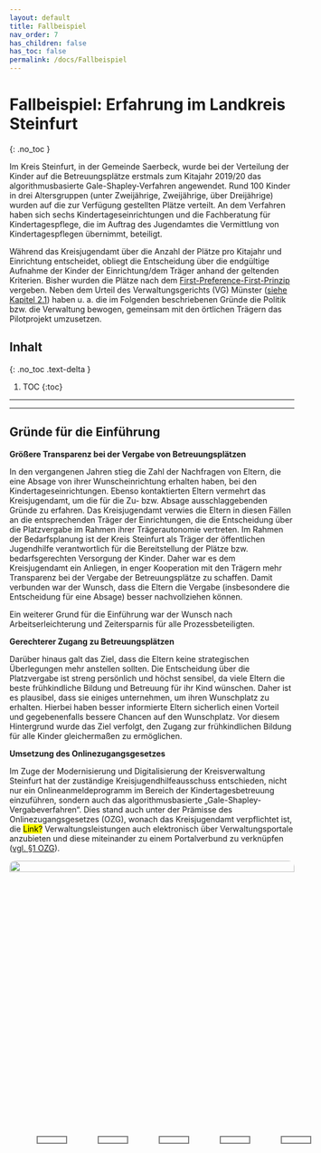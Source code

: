 ```yaml
---
layout: default
title: Fallbeispiel
nav_order: 7
has_children: false
has_toc: false
permalink: /docs/Fallbeispiel
---
```


# Fallbeispiel: Erfahrung im Landkreis Steinfurt
{: .no_toc }

Im Kreis Steinfurt, in der Gemeinde Saerbeck, wurde bei der Verteilung der Kinder auf die Betreuungsplätze erstmals zum Kitajahr 2019/20 das algorithmusbasierte Gale-Shapley-Verfahren angewendet. Rund 100 Kinder in drei Altersgruppen (unter Zweijährige, Zweijährige, über Dreijährige) wurden auf die zur Verfügung gestellten Plätze verteilt. An dem Verfahren haben sich sechs Kindertageseinrichtungen und die Fachberatung für Kindertagespflege, die im Auftrag des Jugendamtes die Vermittlung von Kindertagespflegen übernimmt, beteiligt.

Während das Kreisjugendamt über die Anzahl der Plätze pro Kitajahr und Einrichtung entscheidet, obliegt die Entscheidung über die endgültige Aufnahme der Kinder der Einrichtung/dem Träger anhand der geltenden Kriterien. Bisher wurden die Plätze nach dem [First-Preference-First-Prinzip](/docs/Gale-Shapley-Verfahren/First-Preference-First-Mechanismus) vergeben. Neben dem Urteil des Verwaltungsgerichts (VG) Münster ([siehe Kapitel 2.1](/docs/Gale-Shapley-Verfahren/Stabilität-und-Strategie-Sicherheit)) haben u. a. die im Folgenden beschriebenen Gründe die Politik bzw. die Verwaltung bewogen, gemeinsam mit den örtlichen Trägern das Pilotprojekt umzusetzen.



## Inhalt
{: .no_toc .text-delta }

1. TOC
{:toc}

---

<style type="text/css">
  .slideshow{
    width: 100%;
    height: 100%;
    border-radius: 10px;
    overflow: hidden;
  }
  .slides{
    width: 500%;
    display: flex;
  } 
  .slides input{
    display: none;
  } 
  .slide{
    width: 20%;
    transition: 1s;
  } 
  .slide img{
    width: 100%;
    height: 100%;
  }
  
  /*css for manual slide navigation*/
  
  .navigation-manual{
    position: absolute;
    width: 100%;
    display: flex;
    margin-top: 50%;
  }
  .manual-btn{
    width: 50px;
    height: 10px;
    border: 2px solid grey;
    margin: 6px;
    cursor: pointer;
    margin-left: 5%;
  }
  .manual-btn:hover{
    background: purple;
  }
  
  #radio1:checked ~ .first{
    margin-left: 0;
  }
  #radio2:checked ~ .first{
    margin-left: -20%;
  }
  #radio3:checked ~ .first{
    margin-left: -40%;
  }
  #radio4:checked ~ .first{
    margin-left: -60%;
  }
  #radio5:checked ~ .first{
    margin-left: -80%;
  }

  /*css for automatic navigation*/

  .navigation-auto{
    position: absolute;
    display: flex;
    width: 100%;
    margin-top: 50%;
  }
  .navigation-auto div{
    width: 50px;
    height: 10px;
    margin: 6px;
    cursor: pointer;
    border: 2px solid grey;
    transition: 0.5s;
    margin-left: 5%;

  } 
  
  #radio1:checked ~ .navigation-auto .auto-btn1{
    background: purple;
  }
  #radio2:checked ~ .navigation-auto .auto-btn2{
    background: purple;
  }
  #radio3:checked ~ .navigation-auto .auto-btn3{
    background: purple;
  }
  #radio4:checked ~ .navigation-auto .auto-btn4{
    background: purple;
  }
  #radio5:checked ~ .navigation-auto .auto-btn5{
    background: purple;
  }    
</style>



---

## Gründe für die Einführung

**Größere Transparenz bei der Vergabe von Betreuungsplätzen**	

In den vergangenen Jahren stieg die Zahl der Nachfragen von Eltern, die eine Absage von ihrer Wunscheinrichtung erhalten haben, bei den Kindertageseinrichtungen. Ebenso kontaktierten Eltern vermehrt das Kreisjugendamt, um die für die Zu- bzw. Absage ausschlaggebenden Gründe zu erfahren. Das Kreisjugendamt verwies die Eltern in diesen Fällen an die entsprechenden Träger der Einrichtungen, die die Entscheidung über die Platzvergabe im Rahmen ihrer Trägerautonomie vertreten. Im Rahmen der Bedarfsplanung ist der Kreis Steinfurt als Träger der öffentlichen Jugendhilfe verantwortlich für die Bereitstellung der Plätze bzw. bedarfsgerechten Versorgung der Kinder. Daher war es dem Kreisjugendamt ein Anliegen, in enger Kooperation mit den Trägern mehr Transparenz bei der Vergabe der Betreuungsplätze zu schaffen. Damit verbunden war der Wunsch, dass die Eltern die Vergabe (insbesondere die Entscheidung für eine Absage) besser nachvollziehen können.

Ein weiterer Grund für die Einführung war der Wunsch nach Arbeitserleichterung und Zeitersparnis für alle Prozessbeteiligten.

**Gerechterer Zugang zu Betreuungsplätzen**	

Darüber hinaus galt das Ziel, dass die Eltern keine strategischen Überlegungen mehr anstellen sollten. Die Entscheidung über die Platzvergabe ist streng persönlich und höchst sensibel, da viele Eltern die beste frühkindliche Bildung und Betreuung für ihr Kind wünschen. Daher ist es plausibel, dass sie einiges unternehmen, um ihren Wunschplatz zu erhalten. Hierbei haben besser informierte Eltern sicherlich einen Vorteil und gegebenenfalls bessere Chancen auf den Wunschplatz. Vor diesem Hintergrund wurde das Ziel verfolgt, den Zugang zur frühkindlichen Bildung für alle Kinder gleichermaßen zu ermöglichen.

**Umsetzung des Onlinezugangsgesetzes**	

Im Zuge der Modernisierung und Digitalisierung der Kreisverwaltung Steinfurt hat der zuständige Kreisjugendhilfeausschuss entschieden, nicht nur ein Onlineanmeldeprogramm im Bereich der Kindertagesbetreuung einzuführen, sondern auch das algorithmusbasierte „Gale-Shapley-Vergabeverfahren“. Dies stand auch unter der Prämisse des Onlinezugangsgesetzes (OZG), wonach das Kreisjugendamt verpflichtet ist, die <mark>Link?</mark>  Verwaltungsleistungen auch elektronisch über Verwaltungsportale anzubieten und diese miteinander zu einem Portalverbund zu verknüpfen ([vgl. §1 OZG](https://www.gesetze-im-internet.de/ozg/__1.html)).

<!--image slider start-->
<div class="slideshow">
  <div class="slides">
    <!--radio buttons start-->
    <input type="radio" name="radio-btn" id="radio1">
    <input type="radio" name="radio-btn" id="radio2">
    <input type="radio" name="radio-btn" id="radio3">
    <input type="radio" name="radio-btn" id="radio4">
    <input type="radio" name="radio-btn" id="radio5">
    <!--radio buttons end-->
    <!--slide images start-->
    <div class="slide first">
      <img src="../../assets/images/1_Karten.PNG" alt="">
    </div>
    <div class="slide">
      <img src="../../assets/images/2_Karten.PNG" alt="">
    </div>
    <div class="slide">
      <img src="../../assets/images/3_Karten.PNG" alt="">
    </div>
    <div class="slide">
      <img src="../../assets/images/4_Karten.PNG" alt="">
    </div>
    <div class="slide">
      <img src="../../assets/images/5_Karten.PNG" alt="">
    </div>
    <!--slide images end-->
    <!--automatic navigation start-->
    <div class="navigation-auto">
      <div class="auto-btn1"></div>
      <div class="auto-btn2"></div>
      <div class="auto-btn3"></div>
      <div class="auto-btn4"></div>
      <div class="auto-btn5"></div>
    </div>
    <!--automatic navigation end-->
  <!--manual navigation start-->
  <div class="navigation-manual">
    <label for="radio1" class="manual-btn"></label>
    <label for="radio2" class="manual-btn"></label>
    <label for="radio3" class="manual-btn"></label>
    <label for="radio4" class="manual-btn"></label>
    <label for="radio5" class="manual-btn"></label>
  </div>
  </div>
  <!--manual navigation end-->
</div>
<!--image slider end-->

<script type="text/javascript">
var counter = 1;
setInterval(function(){
  document.getElementById('radio' + counter).checked = true;
  counter++;
  if(counter > 5){
    counter = 1;
  }
}, 5000);
</script>


---

## Einführung des neuen Verfahrens 

Dem Kreis Steinfurt war es von Anfang an ein Anliegen, alle Beteiligten in die Vergabe der Kitaplätze frühzeitig mit einzubinden. Für die Einführung dieses neuen Verfahrens zum Kitajahr 2019/20 informierte das Jugendamt das zuständige Gremium (Arbeitsgruppe nach § 78 SGB VIII) im Sommer/Herbst 2018, sodass Fragen der Träger- und Kitavertretungen undder Bürgermeister:innen beantwortet werden konnten. 

In der Pilotkommune Saerbeck hat die zuständige Bedarfsplanerin des Kreisjugendamtes ebenso frühzeitig den beteiligten Kitaleitungen, Trägervertretungen sowie dem Bürgermeister das neue Verfahren vorgestellt. Sie übernahm im Rahmen der Einführung die Aufgaben einer Projektleitung, die im [Kapitel 5](/docs/Projektmanagement) näher erläutert werden. 

Gemeinsam mit der pädagogischen Fachberatung des Kreises ging die Projektleitung offen in die Gespräche und nahm die Interessen, aber auch skeptischen Überlegungen und Zweifel der Beteiligten von Beginn an ernst. Die Akteure zeigten sich interessiert und neugierig, ob das neue Verfahren tatsächlich die angedeuteten Vorteile (mehr Transparenz, erhöhte Arbeitserleichterung etc., vgl. [Kapitel 2.2.1](/docs/Gale-Shapley-Verfahren/Gale-Shapley-Verfahren)) erfüllen kann. 

Über das neue Verfahren wurden die Eltern in einem Elternbrief informiert. Einen Elternbrief schickt das Jugendamt jedes Jahr im August an die Eltern von unter dreijährigen Kindern in verschiedenen Sprachen mit Informationen rund um die Anmeldung oder beispielsweise zu Elternbeiträgen. Im Sommer 2019 wurde explizit auf das neue Vergabeverfahren und auf Kontaktdaten für eventuelle Fragen hingewiesen.

Im Gespräch mit den Prozessbeteiligten war es dem Kreisjugendamt wichtig, dass diese das Verfahren verstehen, die Vorteile erkennen und das Matching für sich adaptieren (möchten). 

{: .note-title}
> Hinweis
> 
> Für eine erfolgreiche Umsetzung waren ein Informationsgespräch und das Einverständnis aller Beteiligten erforderlich!



---

## Erstellung der Aufnahmekriterien

In der Pilotkommune Saerbeck hat das Jugendamt im Sommer 2019 die beteiligten Träger und Kitaleitungen frühzeitig zu einem gemeinsamen Gespräch eingeladen und die Erstellung eines einheitlichen Kriterienkatalogs für die Verteilung der Kinder auf die Betreuungsplätze moderiert. Da die Einrichtungen in der Vergangenheit oftmals nach denselben Aufnahmekriterien vorgingen, konnte schnell eine erste gemeinsame Basis gefunden werden, in der jede Einrichtung die für sie wichtigen Kriterien wiederfand.

Es stellte sich als hilfreich heraus, den Beteiligten ein wenig Zeit zu geben, den Kriterienkatalog „reifen zu lassen“ und in einem weiteren Treffen erneut zu diskutieren und manche Begriffe, zum Beispiel „Härtefälle“, zu konkretisieren. Erst dann konnten mögliche Punktwerte pro Kriterium festgelegt werden. Beispielsweise könnte das Kind, das als Geschwisterkind in einer Einrichtung angemeldet wurde, 3 Punkte erhalten, während ein anderes Kind, das kein Geschwisterkind ist, 0 Punkte bekommt. Dabei wurden die Beteiligten gebeten, verschiedene Familienszenarien (zum Beispiel alleinerziehende Sorgeberechtigte oder Mehrlingsfamilien) möglichst praxisnah durchzuspielen. Der auf diese Weise entwickelte Katalog beinhaltete klare und eindeutige Formulierungen und wurde vom Rat der jeweiligen Kindertageseinrichtung verabschiedet. Im darauffolgenden Jahr haben die Verantwortlichen den ursprünglichen Kriterienkatalog auf Aktualität geprüft, gegebenenfalls angepasst und verabschiedet. Dieses Verfahren wird auch in Zukunft beibehalten, sodass der Kriterienkatalog – als Grundlage fürs Matching – stets hinterfragt und aktualisiert wird.

Wie ein solcher Kriterienkatalog entwickelt werden kann, beschreibt [Kapitel 4](/docs/Kriterienkatalog-Erstellen).

{: .note-title}
> Hinweise
> 
> - Die Aufnahmekriterien sollten präzise und eindeutig formuliert sein.
> - Idealerweise sollten die beteiligten Kitaleitungen/Trägervertretungen einen Kriterienkatalog erarbeiten, der von allen akzeptiert wird. 



---

## Matching-Day

In Vorbereitung auf das Matching haben die Kitaleitungen (i. d. R. der Erstwunscheinrichtung) jedes Kind, das die Einrichtung als erste Präferenz angegeben hat, bepunktet bzw. entschieden, ob das jeweilige Kriterium des Katalogs auf das Kind zutrifft oder nicht. Die hierfür erforderlichen Informationen haben die Eltern zunächst im Zuge des Anmeldeverfahrens im Online-Portal angegeben und Kitaleitungen im Rahmen eines Elterngesprächs ergänzt. 

Auf Basis dieser Bepunktung wurde in Anlehnung an das Kinderbildungsgesetz (KiBiz) NRW eine Bewerberliste für drei Altersgruppen pro Einrichtung erstellt: unter Zweijährige, Zweijährige und Drei- bis Sechsjährige. Diese Bewerberliste hat die jeweilige Kitaleitung in dem KitaMatch-Programm auf Vollständigkeit und Plausibilität geprüft (vgl. [Kapitel 3.1.5](/docs/Uebersicht-Software/Der-Standardfall#kitamatch-aus-sicht-der-kitaleitungen)). Die Leitungen bzw. Trägervertretungen hatten sodann im Rahmen ihrer Trägerautonomie die Möglichkeit, diese Liste nach Rücksprache mit dem Jugendamt aus „gutem Grund“ zu ändern. Ferner hatte das Jugendamt die Aufgabe, im Vorfeld des Matchings die **Zahl der freien Plätze** (in Abstimmung mit den beteiligten Trägervertretungen und Kitaleitungen) in den jeweiligen Altersgruppen festzulegen (siehe [Kapitel 3.1.5.3.1](/docs/Uebersicht-Software/Der-Standardfall#navigation-1)).

Ebenso war das Jugendamt aufgefordert, zu entscheiden, welcher **Aufnahmezeitraum berücksichtigt** werden soll. In der Pilotkommune Saerbeck wurden die Betreuungswünsche für einen Zeitpunkt zwischen dem 1. August und 30. November 2019 berücksichtigt.

Eine weitere wichtige Aufgabe in Vorbereitung auf das Matching war die Prüfung von besonderen Konstellationen. Dazu gehören beispielsweise die **Wechselkinder**; also diejenigen Kinder, die bereits einen Platz in einer Betreuungseinrichtung haben, aber wechseln möchten. Für diese Fälle wurden bedarfsplanungsrechtliche Lösungen mit den hiesigen Trägern und Kitaleitungen erarbeitet (vgl. [Kapitel 5.4](/docs/Projektmanagement#der-matching-day-phasen-3-und-4)).

**Die Durchführung der Platzvergabe**

Für die Platzvergabe des Kitajahres 2019/20 kamen die beteiligten Kitaleitungen und Trägervertretungen im Januar 2020 zum sogenannten „Matching-Day“ im IT-Schulungsraum des Kreises zusammen, um den Eltern über das KitaMatch-Programm (siehe [Kapitel 3](/docs/Uebersicht-Software)) **virtuelle Platzangebote** zu machen. Auf Basis der Wunschreihenfolge der Eltern hat das KitaMatch-Programm daraufhin die Angebote im Namen der Eltern angenommen oder abgelehnt – und zwar so lange, bis alle Plätze vergeben waren bzw. bis sich die Bewerber nicht mehr besserstellen konnten. 

Das Matching kann auch online durchgeführt werden. Hierfür bedarf es aber sowohl technischer als auch organisatorischer Hilfestellung (z. B. jeweils zwei Endgeräte für die Kitaleitungen, mit der sie zur besseren Übersicht das Matching verfolgen bzw. das Matching-Tool bedienen können).

Im Februar 2020 schließlich schickten die Kitaleitungen genau wie ihre Kolleg:innen in den anderen Orten des Jugendamtsbezirks, den Eltern über das Kreis **ST**einfurt **E**ltern**P**ortal (STEP) eine verbindliche Zusage bzw. Absage.



---

## Das Matching aus Sicht der Eltern, der Kitaleitungen/Trägervertretungen und des Jugendamtes

In der Pilotkommune Saerbeck haben die beteiligten Kitaleitungen/Trägervertretungen mit Vertreter:innen des Jugendamts ein paar Wochen nach dem Matching Day das neuartige Verfahren reflektiert, Schwachstellen im Verfahrensablauf aufgedeckt und Optimierungen formuliert. Im Ergebnis waren sich alle Beteiligten schnell einig: Das Matching soll auf jeden Fall beibehalten werden, da es sehr transparent, fair und zeitsparend ist. Die wesentlichen Erfahrungen der drei zentralen Akteursgruppen Eltern, Kitaleitungen/Trägervertretungen und Jugendämtern werden im Folgenden aufgeführt:

**Aus Sicht der Eltern**

Die Eltern haben – nach wie vor – gemäß § 5 Achtes Buch Sozialgesetzbuch (SGB VIII) ihr Wunsch- und Wahlrecht, das für ein gelungenes Matchingverfahren zwingend notwendig ist. Sie sind gehalten, ihre **wahren** Präferenzen anzugeben. Je mehr Wünsche sie angeben, desto besser kann ihrem Recht nachgekommen werden. Eltern müssen nicht mehr strategisch abwägen, wie sie sich besserstellen können. Mögliche strategische Überlegungen von Eltern bei den Angaben der Präferenzen, die es sicherlich im bisherigen **First-Preference-First-Verfahren** gegeben hat, sind hinfällig. Denn die Eltern können sicher sein, dass es grundsätzlich **stabile Entscheidungen** gibt: Sie bekommen bei einer von ihnen ausgewählten Wunscheinrichtung einen Platz, weil sie dort eine höhere Priorität gemäß dem Kriterienkatalog haben als die Eltern, die in dieser Einrichtung keinen Platz erhalten. Durch höhere Kriterientreue wird die Platzvergabe fairer. Die Eltern können besser nachvollziehen, warum sie (k)einen Platz bekommen haben, weil die Kriterien und das Vergabeverfahren transparenter sind.

{: .note-title}
> Hinweise
> 
> - Es empfiehlt sich eine frühzeitige, umfassende Information an die Eltern. 
> - Es sollten genügend Informationen (zum Beispiel Geburtsdatum, ob es ein Geschwisterkind ist) über jedes angemeldete Kind vorliegen.
> - Strategische Überlegungen werden überflüssig.
> - Durch Priorisierung der Wunscheinrichtungen wird das Wunsch- und Wahlrecht berücksichtigt.
> - Das Vergabeverfahren ist transparent und nachvollziehbar.
> - Das Matchingergebnis ist das fairste Resultat für die Bewerber. 


**Aus Sicht der Kitaleitungen/Trägervertretungen**

Nach Aussagen der Kitaleitungen/Trägervertretungen war es gut, wenn sich die beteiligten Akteure noch einmal bewusst über die Aufnahmekriterien und deren Gewichtung austauschen. Sie kamen zur Erkenntnis, dass „man gar nicht so weit voneinander entfernt [liege; Anm. d. Verf.]“ und durchaus in der Lage sei, einen gemeinsamen Kriterienkatalog zu entwickeln. Es sei optimal, dass die Kriterientreue grundsätzlich durch das Matching garantiert wird. Das Matchingverfahren sei „eine Art Erleichterung, da die Kinder sachlich, neutral sortiert und ausgewählt werden“. Dies zeige, wie groß der Erklärungs- und Rechtfertigungsdruck im Rahmen des anderen Verfahrens war. Die Kitaleitungen erleben scheinbar eine emotionale und organisatorische Erleichterung, die sie motiviert, das Matchingverfahren beizubehalten.

Ein weiterer Vorteil war aus ihrer Sicht die Wahrung der gesetzlich verankerten Trägerautonomie (vgl. § 47 SGB VIII). Denn die Leitungen bzw. Trägervertretungen haben in jeder Altersgruppe die Möglichkeit, aus „gutem Grund“ eine Abweichung von der eigentlichen Bewerberliste vorzunehmen. Dies sei für sie eine Erleichterung, weil die familiären Schicksale im Alltag flexibles und unkompliziertes Handeln und Entscheiden erfordern.

Insgesamt stellten die Kitaleitungen einen reduzierten Aufwand fest: Durch das Programm erhielten sie alle für sie relevanten Anmeldungen (egal, ob erster, zweiter oder fünfter Wunsch). Darüber hinaus wurden alle für die Anmeldung relevanten Daten der Kinder verarbeitet und keine Daten übersehen. Im Matchingverfahren zeigte das Programm in jeder Runde immer nur die angemeldeten Kinder, die nicht bereits ein Angebot von einer höher präferierter Einrichtung erhalten haben. Dies erleichtere die Abwicklung, insbesondere bei Kitas mit sehr vielen Anmeldungen.

Zudem war es den Kitaleitungen wichtig, das Kind auf der Bewerberliste „bewusst“ im Programm anzuklicken und es nicht ausschließlich dem Computer zu überlassen. Sie fanden es überaus effizient, dass fast alle Kinder durch die Koordinierungsrunden im Rahmen des Matching-Days direkt einen (zunächst virtuellen) Platz erhalten haben und am Ende des Matchings deutlich wurde, welche Kinder die Einrichtung aufnimmt.

{: .note-title}
> Hinweise
> 
> - Das überwiegende Empfinden der Beteiligten nach dem Matching ist: „Erleichterung“ und ein „gutes Gefühl“.
> - Die Trägerautonomie bzw. die Flexibilität der Einrichtungen bei der Entscheidung über die angemeldeten Kinder, denen sie ein Angebot machen möchten, bleibt gewahrt.
> - Das Verfahren erfordert weniger Aufwand.


**Aus Sicht des Jugendamtes**

Grundsätzlich hat das Jugendamt die Pflicht, ein bedarfsgerechtes Angebot vorzuhalten. Dabei ist es wünschenswert, dass die Eltern möglichst den Wunschplatz erhalten bzw. nachvollziehen können, warum sie diesen (nicht) bekommen haben. Höhere Transparenz ist ebenso ein Ziel wie Fairness und Nachvollziehbarkeit.

Grundlegende Voraussetzung für das Matchingverfahren war jedoch zunächst die Legitimation durch die Politik. Es war sinnvoll und erforderlich, sie von Anfang an mit einzubinden und fortlaufend zu informieren. Dadurch konnten eine breite Akzeptanz und eine vielversprechende (Vertrauens)Basis für dieses algorithmusbasierte Vergabeverfahren geschaffen werden.

Nicht weniger wichtig war das offene und vertrauensvolle Gespräch mit allen Prozessbeteiligten. Dies war ein entscheidender Faktor für den Erfolg des Matchings. Dabei spielten das Jugendamt und die Projektleitung eine besondere Lenkungs- und Kommunikationsrolle.

Auch das Kreisjugendamt verzeichnet nach Anwendung des Matchings eine Zeitersparnis. Denn die Bedarfsplaner:innen erhalten aufgrund des KitaMatch-Programms schneller und einfacher eine Übersicht, welches Kind in welcher Einrichtung einen Platz (nicht) erhält. Gleichzeitig wird deutlich, welche Kinder noch keinen Platz erhalten haben und zunächst unversorgt sind. Für diese Kinder konnten dann rechtzeitig in der Praxis Alternativangebote in den Einrichtungen mit freien Kapazitäten geschaffen werden.

{: .note-title}
> Hinweise
> 
> - Die umfassende Information an die Politik war notwendig, um die Legitimation für dieses Verfahren zu erhalten. 
> - Die Gespräche bzw. Einverständnisse der beteiligten Kitas bzw. Trägervertretungen erwiesen sich als wichtig. 
> - Die Kommunikation mit allen an dem Matching Beteiligten war von Anfang an entscheidend.
> - Diese Vorgehensweise führte zu mehr Transparenz.
> - Die direkten Datenexporte von (un)versorgten Kindern führten zu Zeitersparnis.


**Weitere Erkenntnisse**

Das Matching nach dem Gale-Shapley-Verfahren löst nicht das Problem des oftmals vorherrschenden Platzmangels. Es kann aber, wie die Erfahrungen im Kreisjugendamtsbezirk Steinfurt zeigen, ein wichtiger Baustein sein, um die Platzvergabe transparenter und fairer durchzuführen.

Den Beteiligten ist bewusst geworden, dass die Verstetigung dieses Matchingverfahrens ein mehrjähriger Prozess ist. Es braucht Zeit, bis die Kitaleitungen/Trägervertretungen dem neuen Verfahren „vertrauen" und verstehen, was wann passiert. Es braucht ebenso Zeit, bis die Eltern diesem Matching „vertrauen" und ihre wahren Präferenzen ohne taktische Überlegungen angeben.

In den Kommunen im Kreisjugendamtsbezirk Steinfurt wird einmal im Jahr gematcht, sodass es umso wichtiger ist, die Erfahrungen zeitnah schriftlich festzuhalten, mit den Beteiligten im Gespräch zu bleiben und das Verfahren stets zu reflektieren und weiterzuentwickeln.
 
**Grenzen des Verfahrens**

Besonders im Zuge der Reflexion ist es wichtig, das KitaMatch-Verfahren im Hinblick auf seine Nachteile zu hinterfragen und gegebenenfalls Schwachstellen zu erkennen, zu besprechen und Lösungsansätze zu entwickeln. Zu den Grenzen des Verfahrens, die sich im Prozess der Implementierung herauskristallisiert haben, zählt, dass die Erstwunscheinrichtung nicht in jedem Fall zugeteilt wird. Zudem ist die Frage, wie man am besten mit den Nachmeldungen, das heißt den Meldungen nach dem Stichtag, verfährt, auch über dieses Verfahren schwierig zu beantworten. Abschließend müssen Eltern frühzeitig darüber informiert werden, dass es wichtig ist, idealerweise fünf Präferenzen über ihre Wunscheinrichtungen anzugeben. Sonst kann es passieren, dass sie zunächst unversorgt bleiben.



---

## Fazit zur Platzvergabe mit dem KitaMatch-Verfahren im Landkreis Steinfurt

Insgesamt ist festzuhalten, dass das Matching im Kreisjugendamtsbezirk Steinfurt als transparentes, schnelles und faires Verfahren für die Kommunen wahrgenommen wurde. Alle Beteiligten waren von dem Verfahren positiv überrascht und möchten es beibehalten bzw. ausweiten. Eine entsprechende Beschlussvorlage des Kreisjugendhilfeausschusses für die Ausweitung auf alle 20 Kommunen des Kreisjugendamtsbezirks liegt vor.[^5] Dabei ist der stetige Austausch mit allen Beteiligten ein entscheidender Baustein für ein erfolgreiches (algorithmusbasiertes) Matchingverfahren. Es kann einen Beitrag dazu leisten, jedem Kind eine faire Chance auf frühkindliche Betreuung, Bildung, Erziehung zu geben, sofern genügend Plätze zur Verfügung stehen.. 




---

[^5]: Vgl. B 040/2020 unter SessionNet - Planung der Kindertagesbetreuung im Kreisjugendamtsbezirk Steinfurt für das Kindergartenjahr 2020/2021 (krz.de)

